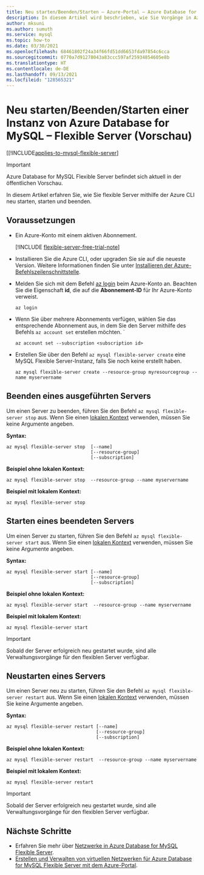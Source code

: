 ```yaml
---
title: Neu starten/Beenden/Starten – Azure-Portal – Azure Database for MySQL Flexible Server
description: In diesem Artikel wird beschrieben, wie Sie Vorgänge in Azure Database for MySQL über die Azure CLI neu starten/beenden/starten.
author: mksuni
ms.author: sumuth
ms.service: mysql
ms.topic: how-to
ms.date: 03/30/2021
ms.openlocfilehash: 68461802f24a34f66fd51dd6653fda97854c6cca
ms.sourcegitcommit: 0770a7d91278043a83ccc597af25934854605e8b
ms.translationtype: HT
ms.contentlocale: de-DE
ms.lasthandoff: 09/13/2021
ms.locfileid: "128565321"
---
```

# <a name="restartstopstart-an-azure-database-for-mysql---flexible-server-preview"></a>Neu starten/Beenden/Starten einer Instanz von Azure Database for MySQL – Flexible Server (Vorschau)

[[!INCLUDE[applies-to-mysql-flexible-server](../includes/applies-to-mysql-flexible-server.md)]

> [!IMPORTANT]
> Azure Database for MySQL Flexible Server befindet sich aktuell in der öffentlichen Vorschau.

In diesem Artikel erfahren Sie, wie Sie flexible Server mithilfe der Azure CLI neu starten, starten und beenden.

## <a name="prerequisites"></a>Voraussetzungen

- Ein Azure-Konto mit einem aktiven Abonnement. 

    [!INCLUDE [flexible-server-free-trial-note](../includes/flexible-server-free-trial-note.md)]
- Installieren Sie die Azure CLI, oder upgraden Sie sie auf die neueste Version. Weitere Informationen finden Sie unter [Installieren der Azure-Befehlszeilenschnittstelle](/cli/azure/install-azure-cli).
-  Melden Sie sich mit dem Befehl [az login](/cli/azure/reference-index#az_login) beim Azure-Konto an. Beachten Sie die Eigenschaft **id**, die auf die **Abonnement-ID** für Ihr Azure-Konto verweist.

    ```azurecli-interactive
    az login
    ````

- Wenn Sie über mehrere Abonnements verfügen, wählen Sie das entsprechende Abonnement aus, in dem Sie den Server mithilfe des Befehls ```az account set``` erstellen möchten.
`
    ```azurecli
    az account set --subscription <subscription id>
    ```

- Erstellen Sie über den Befehl ```az mysql flexible-server create``` eine MySQL Flexible Server-Instanz, falls Sie noch keine erstellt haben.

    ```azurecli
    az mysql flexible-server create --resource-group myresourcegroup --name myservername
    ```

## <a name="stop-a-running-server"></a>Beenden eines ausgeführten Servers
Um einen Server zu beenden, führen Sie den Befehl ```az mysql flexible-server stop``` aus. Wenn Sie einen [lokalen Kontext](/cli/azure/config/param-persist) verwenden, müssen Sie keine Argumente angeben.

**Syntax:**
```azurecli
az mysql flexible-server stop  [--name]
                               [--resource-group]
                               [--subscription]
```

**Beispiel ohne lokalen Kontext:**
```azurecli
az mysql flexible-server stop  --resource-group --name myservername
```

**Beispiel mit lokalem Kontext:**
```azurecli
az mysql flexible-server stop
```

## <a name="start-a-stopped-server"></a>Starten eines beendeten Servers
Um einen Server zu starten, führen Sie den Befehl ```az mysql flexible-server start``` aus. Wenn Sie einen [lokalen Kontext](/cli/azure/config/param-persist) verwenden, müssen Sie keine Argumente angeben.

**Syntax:**
```azurecli
az mysql flexible-server start [--name]
                               [--resource-group]
                               [--subscription]
```

**Beispiel ohne lokalen Kontext:**
```azurecli
az mysql flexible-server start  --resource-group --name myservername
```

**Beispiel mit lokalem Kontext:**
```azurecli
az mysql flexible-server start
```

> [!IMPORTANT]
>Sobald der Server erfolgreich neu gestartet wurde, sind alle Verwaltungsvorgänge für den flexiblen Server verfügbar.

## <a name="restart-a-server"></a>Neustarten eines Servers
Um einen Server neu zu starten, führen Sie den Befehl ```az mysql flexible-server restart``` aus. Wenn Sie einen [lokalen Kontext](/cli/azure/config/param-persist) verwenden, müssen Sie keine Argumente angeben.

**Syntax:**
```azurecli
az mysql flexible-server restart [--name]
                                 [--resource-group]
                                 [--subscription]
```

**Beispiel ohne lokalen Kontext:**
```azurecli
az mysql flexible-server restart  --resource-group --name myservername
```

**Beispiel mit lokalem Kontext:**
```azurecli
az mysql flexible-server restart
```


> [!IMPORTANT]
>Sobald der Server erfolgreich neu gestartet wurde, sind alle Verwaltungsvorgänge für den flexiblen Server verfügbar.

## <a name="next-steps"></a>Nächste Schritte
- Erfahren Sie mehr über [Netzwerke in Azure Database for MySQL Flexible Server](./concepts-networking.md).
- [Erstellen und Verwalten von virtuellen Netzwerken für Azure Database for MySQL Flexible Server mit dem Azure-Portal](./how-to-manage-virtual-network-portal.md).

